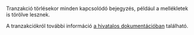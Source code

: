 Tranzakció törlésekor minden kapcsolódó bejegyzés, például a mellékletek is törölve lesznek.

A tranzakciókról további információ [a hivatalos dokumentációban](https://firefly-iii.readthedocs.io/en/latest/concepts/transactions.html) található.